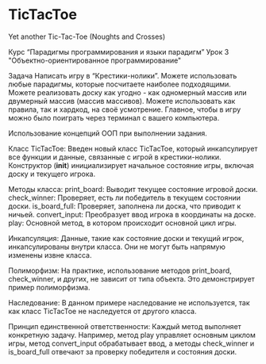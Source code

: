 # TicTacToe
Yet another Tic-Tac-Toe (Noughts and Crosses)

Курс “Парадигмы программирования и языки парадигм”
Урок 3
"Объектно-ориентированное программирование"

Задача
Написать игру в “Крестики-нолики”. Можете использовать 
любые парадигмы, которые посчитаете наиболее 
подходящими. Можете реализовать доску как угодно - как 
одномерный массив или двумерный массив (массив массивов). 
Можете использовать как правила, так и хардкод, на своё 
усмотрение. Главное, чтобы в игру можно было поиграть через 
терминал с вашего компьютера.

Использование концепций ООП при выполнении задания.

Класс TicTacToe:
Введен новый класс TicTacToe, который инкапсулирует все функции и данные, связанные с игрой в крестики-нолики.
Конструктор (__init__) инициализирует начальное состояние игры, включая доску и текущего игрока.

Методы класса:
print_board: Выводит текущее состояние игровой доски.
check_winner: Проверяет, есть ли победитель в текущем состоянии доски.
is_board_full: Проверяет, заполнена ли доска, что приводит к ничьей.
convert_input: Преобразует ввод игрока в координаты на доске.
play: Основной метод, в котором происходит основной цикл игры.

Инкапсуляция:
Данные, такие как состояние доски и текущий игрок, инкапсулированы внутри класса. Они не могут быть напрямую изменены извне класса.

Полиморфизм:
На практике, использование методов print_board, check_winner, и других, не зависит от типа объекта. Это демонстрирует пример полиморфизма.

Наследование:
В данном примере наследование не используется, так как класс TicTacToe не наследуется от другого класса.

Принцип единственной ответственности:
Каждый метод выполняет конкретную задачу. Например, метод play управляет основным циклом игры, метод convert_input обрабатывает ввод, а методы check_winner и is_board_full отвечают за проверку победителя и состояния доски.
